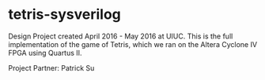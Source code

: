 # tetris-sysverilog
Design Project created April 2016 - May 2016 at UIUC. This is the full implementation of the game of Tetris, which we ran on the Altera Cyclone IV FPGA using Quartus II.

Project Partner: Patrick Su
